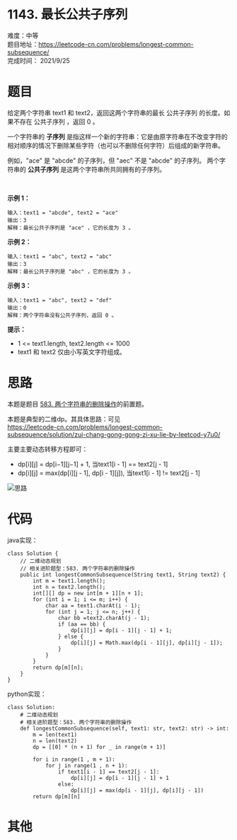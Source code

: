 # 1143. 最长公共子序列
难度：中等   
题目地址：https://leetcode-cn.com/problems/longest-common-subsequence/   
完成时间：  2021/9/25   
# 题目
给定两个字符串 text1 和 text2，返回这两个字符串的最长 公共子序列 的长度。如果不存在 公共子序列 ，返回 0 。

一个字符串的 **子序列** 是指这样一个新的字符串：它是由原字符串在不改变字符的相对顺序的情况下删除某些字符（也可以不删除任何字符）后组成的新字符串。

例如，"ace" 是 "abcde" 的子序列，但 "aec" 不是 "abcde" 的子序列。
两个字符串的 **公共子序列** 是这两个字符串所共同拥有的子序列。

 

**示例 1：**
```
输入：text1 = "abcde", text2 = "ace" 
输出：3  
解释：最长公共子序列是 "ace" ，它的长度为 3 。
```
**示例 2：**
```
输入：text1 = "abc", text2 = "abc"
输出：3
解释：最长公共子序列是 "abc" ，它的长度为 3 。
```
**示例 3：**
```
输入：text1 = "abc", text2 = "def"
输出：0
解释：两个字符串没有公共子序列，返回 0 。
```

**提示：**

+ 1 <= text1.length, text2.length <= 1000
+ text1 和 text2 仅由小写英文字符组成。

# 思路
本题是题目 [583. 两个字符串的删除操作](https://leetcode-cn.com/problems/delete-operation-for-two-strings/)的前置题。

本题是典型的二维dp。其具体思路：可见  
https://leetcode-cn.com/problems/longest-common-subsequence/solution/zui-chang-gong-gong-zi-xu-lie-by-leetcod-y7u0/  

主要主要动态转移方程即可：   
+ dp[i][j] = dp[i−1][j−1] + 1, 当text1[i - 1] == text2[j - 1]    
+ dp[i][j] = max(dp[i][j - 1], dp[i - 1][j]), 当text1[i - 1] != text2[j - 1]

![思路](https://pic.leetcode-cn.com/1617411822-KhEKGw-image.png)

# 代码
java实现：   
```
class Solution {
    // 二维动态规划
    // 相关进阶题型：583. 两个字符串的删除操作
    public int longestCommonSubsequence(String text1, String text2) {
        int m = text1.length();
        int n = text2.length();
        int[][] dp = new int[m + 1][n + 1];
        for (int i = 1; i <= m; i++) {
            char aa = text1.charAt(i - 1);
            for (int j = 1; j <= n; j++) {
                char bb =text2.charAt(j - 1);
                if (aa == bb) {
                    dp[i][j] = dp[i - 1][j - 1] + 1;
                } else {
                    dp[i][j] = Math.max(dp[i - 1][j], dp[i][j - 1]);
                }
            }
        }
        return dp[m][n];
    }
}
```
python实现：   
```
class Solution:
    # 二维动态规划
    # 相关进阶题型：583. 两个字符串的删除操作
    def longestCommonSubsequence(self, text1: str, text2: str) -> int:
        m = len(text1)
        n = len(text2)
        dp = [[0] * (n + 1) for _ in range(m + 1)]

        for i in range(1 , m + 1):
            for j in range(1 , n + 1):
                if text1[i - 1] == text2[j - 1]:
                    dp[i][j] = dp[i - 1][j - 1] + 1
                else:
                    dp[i][j] = max(dp[i - 1][j], dp[i][j - 1])
        return dp[m][n]
```
# 其他



